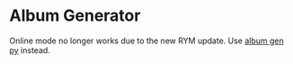# Album Generator
Online mode no longer works due to the new RYM update. Use [album gen py](https://github.com/kalkulator413/album-gen-py) instead.
